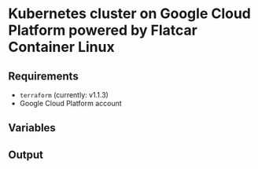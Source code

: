 # Kubernetes cluster on Google Cloud Platform powered by Flatcar Container Linux

## Requirements

* `terraform` (currently: v1.1.3)
* Google Cloud Platform account

## Variables

## Output
